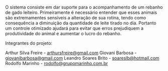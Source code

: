 O sistema consiste em dar suporte para o acompanhamento de um rebanho de gado leiteiro. Primeiramente é necessário entender que esses animais são extremamentes sensíveis a alteração de sua rotina, tendo como consequência a diminuição da quantidade de leite tirado no dia. Portanto um controle otimizado ajudará para evitar que erros prejudiquem a produtividade do animal e aumentar o lucro do rebanho.

Integrantes do projeto:

Arthur Silva Freire - arthursfreire@gmail.com
Giovani Barbosa - giovanibarbosa@gmail.com
Leandro Soares Brito - soareslb@hotmail.com
Rodolfo Marinho - rodolfo@grupomarinho.com.br